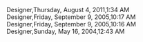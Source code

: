 ﻿Designer,Thursday, August 4, 2011,1:34 AM  Designer,Friday, September 9, 2005,10:17 AM  Designer,Friday, September 9, 2005,10:16 AM  Designer,Sunday, May 16, 2004,12:43 AM